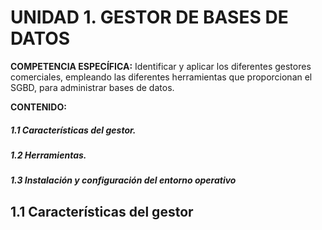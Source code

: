 #  UNIDAD 1. GESTOR DE BASES DE DATOS

  **COMPETENCIA ESPECÍFICA:** 
  Identificar y aplicar los diferentes gestores comerciales, empleando las diferentes herramientas que proporcionan el SGBD, para administrar bases de datos.

  **CONTENIDO:**
 ##### 1.1 Características del gestor.
 ##### 1.2 Herramientas.
 ##### 1.3 Instalación y configuración del entorno operativo

##  1.1 Características del  gestor


 